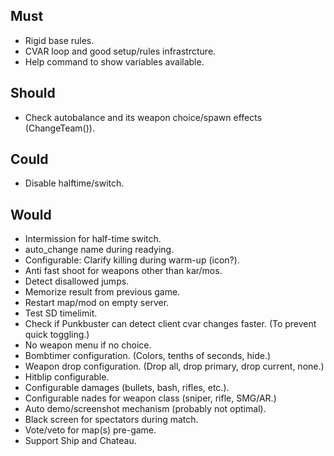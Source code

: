 ## Must

- Rigid base rules.
- CVAR loop and good setup/rules infrastrcture.
- Help command to show variables available.

## Should

- Check autobalance and its weapon choice/spawn effects (ChangeTeam()).

## Could

- Disable halftime/switch.

## Would

- Intermission for half-time switch.
- auto_change name during readying.
- Configurable: Clarify killing during warm-up (icon?).
- Anti fast shoot for weapons other than kar/mos.
- Detect disallowed jumps.
- Memorize result from previous game.
- Restart map/mod on empty server.
- Test SD timelimit.
- Check if Punkbuster can detect client cvar changes faster. (To prevent quick toggling.)
- No weapon menu if no choice.
- Bombtimer configuration. (Colors, tenths of seconds, hide.)
- Weapon drop configuration. (Drop all, drop primary, drop current, none.)
- Hitblip configurable.
- Configurable damages (bullets, bash, rifles, etc.).
- Configurable nades for weapon class (sniper, rifle, SMG/AR.)
- Auto demo/screenshot mechanism (probably not optimal).
- Black screen for spectators during match.
- Vote/veto for map(s) pre-game.
- Support Ship and Chateau.
